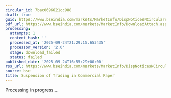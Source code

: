 ```yaml
---
circular_id: 7bac0696621cc988
draft: true
guid: https://www.bseindia.com/markets/MarketInfo/DispNoticesNCirculars.aspx?Noticeid={23A4B5A6-6771-4FEE-A555-AB8C6B2F5C64}&noticeno=20250924-63&dt=09/24/2025&icount=63&totcount=75&flag=0
pdf_url: https://www.bseindia.com/markets/MarketInfo/DownloadAttach.aspx?id=20250924-63&attachedId=
processing:
  attempts: 1
  content_hash: ''
  processed_at: '2025-09-24T21:29:15.653435'
  processor_version: '2.0'
  stage: download_failed
  status: failed
published_date: '2025-09-24T16:55:29+00:00'
rss_url: https://www.bseindia.com/markets/MarketInfo/DispNoticesNCirculars.aspx?Noticeid={23A4B5A6-6771-4FEE-A555-AB8C6B2F5C64}&noticeno=20250924-63&dt=09/24/2025&icount=63&totcount=75&flag=0
source: bse
title: Suspension of Trading in Commercial Paper
---
```


Processing in progress...